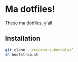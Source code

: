 # Ma dotfiles!

These ma dotfiles, y'all

## Installation

```bash
git clone --recurse-submodules`
sh bootstrap.sh
```